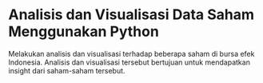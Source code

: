 # Analisis dan Visualisasi Data Saham Menggunakan Python

Melakukan analisis dan visualisasi terhadap beberapa saham di bursa efek Indonesia. Analisis dan visualisasi tersebut bertujuan untuk mendapatkan insight dari saham-saham tersebut.
